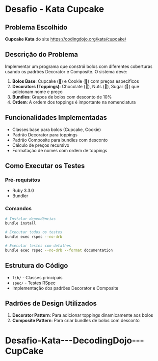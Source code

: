 # Desafio - Kata Cupcake

## Problema Escolhido

**Cupcake Kata** do site https://codingdojo.org/kata/cupcake/

## Descrição do Problema

Implementar um programa que constrói bolos com diferentes coberturas usando os padrões Decorator e Composite. O sistema deve:

1. **Bolos Base**: Cupcake (🧁) e Cookie (🍪) com preços específicos
2. **Decorators (Toppings)**: Chocolate (🍫), Nuts (🥜), Sugar (🍬) que adicionam nome e preço
3. **Bundles**: Grupos de bolos com desconto de 10%
4. **Ordem**: A ordem dos toppings é importante na nomenclatura

## Funcionalidades Implementadas

- Classes base para bolos (Cupcake, Cookie)
- Padrão Decorator para toppings
- Padrão Composite para bundles com desconto
- Cálculo de preços recursivo
- Formatação de nomes com ordem de toppings

## Como Executar os Testes

### Pré-requisitos

- Ruby 3.3.0
- Bundler

### Comandos

```bash
# Instalar dependências
bundle install

# Executar todos os testes
bundle exec rspec --no-drb

# Executar testes com detalhes
bundle exec rspec --no-drb --format documentation
```

## Estrutura do Código

- `lib/` - Classes principais
- `spec/` - Testes RSpec
- Implementação dos padrões Decorator e Composite

## Padrões de Design Utilizados

1. **Decorator Pattern**: Para adicionar toppings dinamicamente aos bolos
2. **Composite Pattern**: Para criar bundles de bolos com desconto
# Desafio-Kata---DecodingDojo---CupCake

